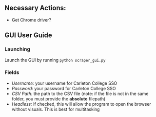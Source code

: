 ## Necessary Actions:
- Get Chrome driver?

## GUI User Guide
### Launching
Launch the GUI by running ```python scraper_gui.py```
### Fields
- *Username:* your username for Carleton College SSO
- *Password:* your password for Carleton College SSO
- *CSV Path:* the path to the CSV file (note: if the file is not in the same folder, you must provide the __absolute__ filepath)
- *Headless:* If checked, this will allow the program to open the browser without visuals. This is best for multitasking